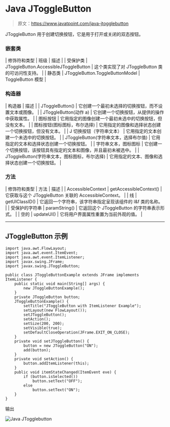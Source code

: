 # Java JToggleButton

> 原文：<https://www.javatpoint.com/java-jtogglebutton>

JToggleButton 用于创建切换按钮，它是用于打开或关闭的双态按钮。

### 嵌套类

| 修饰符和类型 | 班级 | 描述 |
| 受保护类 | JToggleButton.AccessibleJToggleButton | 这个类实现了对 JToggleButton 类的可访问性支持。 |
| 静态类 | JToggleButton.ToggleButtonModel | ToggleButton 模型 |

### 构造器

| 构造器 | 描述 |
| JToggleButton() | 它创建一个最初未选择的切换按钮，而不设置文本或图像。 |
| JToggleButton(动作 a) | 它创建一个切换按钮，从提供的操作中获取属性。 |
| 图标按钮 | 它用指定的图像创建一个最初未选中的切换按钮，但没有文本。 |
| 图标按钮(图标图标，布尔选择) | 它用指定的图像和选择状态创建一个切换按钮，但没有文本。 |
| J 切换按钮（字符串文本） | 它用指定的文本创建一个未选中的切换按钮。 |
| JToggleButton(字符串文本，选择布尔值) | 它用指定的文本和选择状态创建一个切换按钮。 |
| 字符串文本，图标图标 | 它创建一个切换按钮，该按钮具有指定的文本和图像，并且最初未被选中。 |
| JToggleButton(字符串文本，图标图标，布尔选择) | 它用指定的文本、图像和选择状态创建一个切换按钮。 |

### 方法

| 修饰符和类型 | 方法 | 描述 |
| AccessibleContext | getAccessibleContext() | 它获取与这个 JToggleButton 关联的 AccessibleContext。 |
| 线 | getUIClassID() | 它返回一个字符串，该字符串指定呈现该组件的 l&f 类的名称。 |
| 受保护的字符串 | paramString() | 它返回这个 JToggleButton 的字符串表示形式。 |
| 空的 | updateUI() | 它将用户界面属性重置为当前外观的值。 |

* * *

## JToggleButton 示例

```
import java.awt.FlowLayout;
import java.awt.event.ItemEvent;
import java.awt.event.ItemListener;
import javax.swing.JFrame;
import javax.swing.JToggleButton;

public class JToggleButtonExample extends JFrame implements ItemListener {
	public static void main(String[] args) {
		new JToggleButtonExample();
	}
	private JToggleButton button;
	JToggleButtonExample() {
		setTitle("JToggleButton with ItemListener Example");
		setLayout(new FlowLayout());
		setJToggleButton();
		setAction();
		setSize(200, 200);
		setVisible(true);
		setDefaultCloseOperation(JFrame.EXIT_ON_CLOSE);
	}
	private void setJToggleButton() {
		button = new JToggleButton("ON");
		add(button);
	}
	private void setAction() {
		button.addItemListener(this);
	}
	public void itemStateChanged(ItemEvent eve) {
		if (button.isSelected())
			button.setText("OFF");
		else
			button.setText("ON");
	}
}

```

输出

![Java JTogglebutton ](../img/fdb0d58b5341ef7e1d62c6aac0697ff0.png)